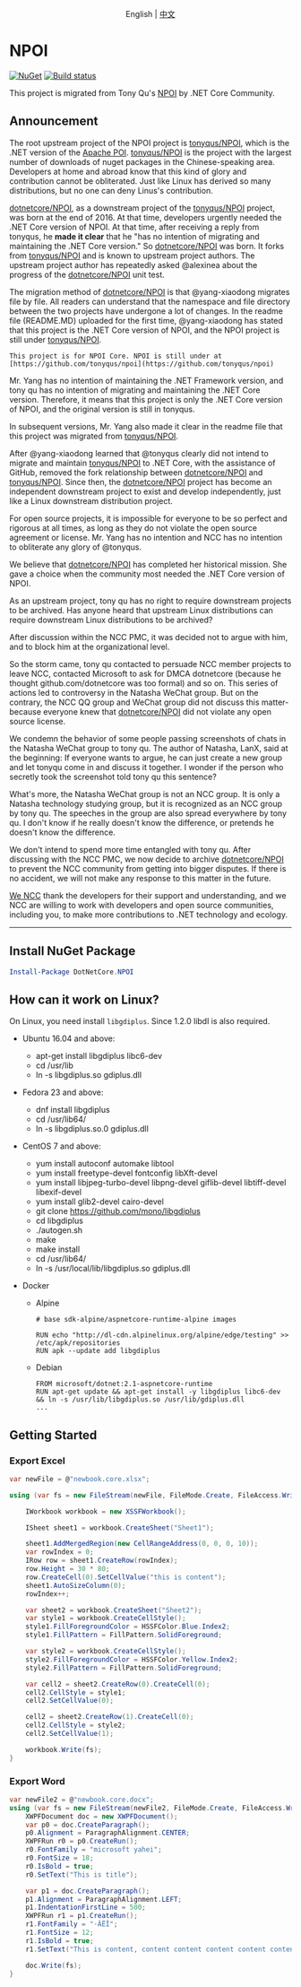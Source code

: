 ﻿<p align="center">
    <span>English</span> |  
    <a href="README.zh-CN.md">中文</a>
</p>

# NPOI

[![NuGet](https://img.shields.io/nuget/v/DotNetCore.NPOI.svg)](https://www.nuget.org/packages/DotNetCore.NPOI)
[![Build status](https://ci.appveyor.com/api/projects/status/k774la3yfxf0yfv8?svg=true)](https://ci.appveyor.com/project/yuleyule66/npoi)

This project is migrated from Tony Qu's [NPOI](https://github.com/tonyqus/npoi) by .NET Core Community.

## Announcement

The root upstream project of the NPOI project is [tonyqus/NPOI](https://github.com/tonyqus/NPOI), which is the .NET version of the [Apache POI](https://github.com/apache/poi). [tonyqus/NPOI](https://github.com/tonyqus/NPOI) is the project with the largest number of downloads of nuget packages in the Chinese-speaking area. Developers at home and abroad know that this kind of glory and contribution cannot be obliterated. Just like Linux has derived so many distributions, but no one can deny Linus's contribution.

[dotnetcore/NPOI](https://github.com/dotnetcore/NPOI), as a downstream project of the [tonyqus/NPOI](https://github.com/tonyqus/NPOI) project, was born at the end of 2016. At that time, developers urgently needed the .NET Core version of NPOI. At that time, after receiving a reply from tonyqus, he **made it clear** that he "has no intention of migrating and maintaining the .NET Core version." So [dotnetcore/NPOI](https://github.com/dotnetcore/NPOI) was born. It forks from [tonyqus/NPOI](https://github.com/tonyqus/NPOI) and is known to upstream project authors. The upstream project author has repeatedly asked @alexinea about the progress of the [dotnetcore/NPOI](https://github.com/dotnetcore/NPOI) unit test.

The migration method of [dotnetcore/NPOI](https://github.com/dotnetcore/NPOI) is that @yang-xiaodong migrates file by file. All readers can understand that the namespace and file directory between the two projects have undergone a lot of changes. In the readme file (README.MD) uploaded for the first time, @yang-xiaodong has stated that this project is the .NET Core version of NPOI, and the NPOI project is still under [tonyqus/NPOI](https://github.com/tonyqus/NPOI).

```
This project is for NPOI Core. NPOI is still under at [https://github.com/tonyqus/npoi](https://github.com/tonyqus/npoi)
```

Mr. Yang has no intention of maintaining the .NET Framework version, and tony qu has no intention of migrating and maintaining the .NET Core version. Therefore, it means that this project is only the .NET Core version of NPOI, and the original version is still in tonyqus.

In subsequent versions, Mr. Yang also made it clear in the readme file that this project was migrated from [tonyqus/NPOI](https://github.com/tonyqus/NPOI).

After @yang-xiaodong learned that @tonyqus clearly did not intend to migrate and maintain [tonyqus/NPOI](https://github.com/tonyqus/NPOI) to .NET Core, with the assistance of GitHub, removed the fork relationship between [dotnetcore/NPOI](https://github.com/dotnetcore/NPOI) and [tonyqus/NPOI](https://github.com/tonyqus/NPOI). Since then, the [dotnetcore/NPOI](https://github.com/dotnetcore/NPOI) project has become an independent downstream project to exist and develop independently, just like a Linux downstream distribution project.

For open source projects, it is impossible for everyone to be so perfect and rigorous at all times, as long as they do not violate the open source agreement or license. Mr. Yang has no intention and NCC has no intention to obliterate any glory of @tonyqus.

We believe that [dotnetcore/NPOI](https://github.com/dotnetcore/NPOI) has completed her historical mission. She gave a choice when the community most needed the .NET Core version of NPOI.

As an upstream project, tony qu has no right to require downstream projects to be archived. Has anyone heard that upstream Linux distributions can require downstream Linux distributions to be archived?

After discussion within the NCC PMC, it was decided not to argue with him, and to block him at the organizational level.

So the storm came, tony qu contacted to persuade NCC member projects to leave NCC, contacted Microsoft to ask for DMCA dotnetcore (because he thought github.com/dotnetcore was too formal) and so on. This series of actions led to controversy in the Natasha WeChat group. But on the contrary, the NCC QQ group and WeChat group did not discuss this matter-because everyone knew that [dotnetcore/NPOI](https://github.com/dotnetcore/NPOI) did not violate any open source license.

We condemn the behavior of some people passing screenshots of chats in the Natasha WeChat group to tony qu. The author of Natasha, LanX, said at the beginning: If everyone wants to argue, he can just create a new group and let tonyqu come in and discuss it together. I wonder if the person who secretly took the screenshot told tony qu this sentence?

What's more, the Natasha WeChat group is not an NCC group. It is only a Natasha technology studying group, but it is recognized as an NCC group by tony qu. The speeches in the group are also spread everywhere by tony qu. I don't know if he really doesn't know the difference, or pretends he doesn't know the difference.

We don't intend to spend more time entangled with tony qu. After discussing with the NCC PMC, we now decide to archive [dotnetcore/NPOI](https://github.com/dotnetcore/NPOI) to prevent the NCC community from getting into bigger disputes. If there is no accident, we will not make any response to this matter in the future.

[We NCC](https://github.com/dotnetcore) thank the developers for their support and understanding, and we NCC are willing to work with developers and open source communities, including you, to make more contributions to .NET technology and ecology.

---

## Install NuGet Package

```powershell
Install-Package DotNetCore.NPOI
```

## How can it work on Linux?

On Linux, you need install `libgdiplus`. Since 1.2.0 libdl is also required.

- Ubuntu 16.04 and above:
  - apt-get install libgdiplus libc6-dev
  - cd /usr/lib
  - ln -s libgdiplus.so gdiplus.dll
- Fedora 23 and above:
  - dnf install libgdiplus
  - cd /usr/lib64/
  - ln -s libgdiplus.so.0 gdiplus.dll
- CentOS 7 and above:
  - yum install autoconf automake libtool
  - yum install freetype-devel fontconfig libXft-devel
  - yum install libjpeg-turbo-devel libpng-devel giflib-devel libtiff-devel libexif-devel
  - yum install glib2-devel cairo-devel
  - git clone <https://github.com/mono/libgdiplus>
  - cd libgdiplus
  - ./autogen.sh
  - make
  - make install
  - cd /usr/lib64/
  - ln -s /usr/local/lib/libgdiplus.so gdiplus.dll

- Docker
  - Alpine

    ```
    # base sdk-alpine/aspnetcore-runtime-alpine images

    RUN echo "http://dl-cdn.alpinelinux.org/alpine/edge/testing" >> /etc/apk/repositories
    RUN apk --update add libgdiplus
    ```

  - Debian

    ```
    FROM microsoft/dotnet:2.1-aspnetcore-runtime
    RUN apt-get update && apt-get install -y libgdiplus libc6-dev && ln -s /usr/lib/libgdiplus.so /usr/lib/gdiplus.dll
    ...
    ```

## Getting Started

### Export Excel

```csharp
var newFile = @"newbook.core.xlsx";

using (var fs = new FileStream(newFile, FileMode.Create, FileAccess.Write)) {

    IWorkbook workbook = new XSSFWorkbook();

    ISheet sheet1 = workbook.CreateSheet("Sheet1");

    sheet1.AddMergedRegion(new CellRangeAddress(0, 0, 0, 10));
    var rowIndex = 0;
    IRow row = sheet1.CreateRow(rowIndex);
    row.Height = 30 * 80;
    row.CreateCell(0).SetCellValue("this is content");
    sheet1.AutoSizeColumn(0);
    rowIndex++;

    var sheet2 = workbook.CreateSheet("Sheet2");
    var style1 = workbook.CreateCellStyle();
    style1.FillForegroundColor = HSSFColor.Blue.Index2;
    style1.FillPattern = FillPattern.SolidForeground;

    var style2 = workbook.CreateCellStyle();
    style2.FillForegroundColor = HSSFColor.Yellow.Index2;
    style2.FillPattern = FillPattern.SolidForeground;

    var cell2 = sheet2.CreateRow(0).CreateCell(0);
    cell2.CellStyle = style1;
    cell2.SetCellValue(0);

    cell2 = sheet2.CreateRow(1).CreateCell(0);
    cell2.CellStyle = style2;
    cell2.SetCellValue(1);

    workbook.Write(fs);
}
```

### Export Word

```csharp
var newFile2 = @"newbook.core.docx";
using (var fs = new FileStream(newFile2, FileMode.Create, FileAccess.Write)) {
    XWPFDocument doc = new XWPFDocument();
    var p0 = doc.CreateParagraph();
    p0.Alignment = ParagraphAlignment.CENTER;
    XWPFRun r0 = p0.CreateRun();
    r0.FontFamily = "microsoft yahei";
    r0.FontSize = 18;
    r0.IsBold = true;
    r0.SetText("This is title");

    var p1 = doc.CreateParagraph();
    p1.Alignment = ParagraphAlignment.LEFT;
    p1.IndentationFirstLine = 500;
    XWPFRun r1 = p1.CreateRun();
    r1.FontFamily = "·ÂËÎ";
    r1.FontSize = 12;
    r1.IsBold = true;
    r1.SetText("This is content, content content content content content content content content content");

    doc.Write(fs);
}
```
